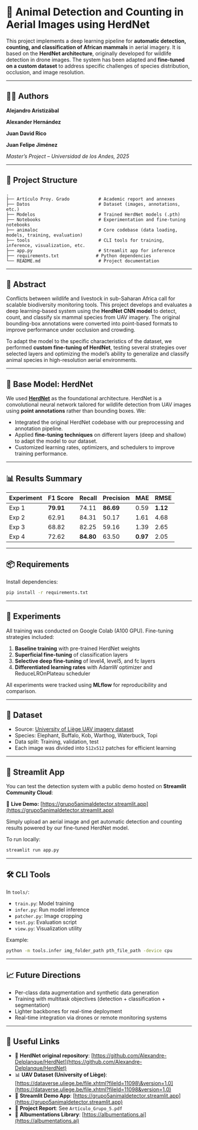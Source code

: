 # 🐘 Animal Detection and Counting in Aerial Images using HerdNet

This project implements a deep learning pipeline for **automatic detection, counting, and classification of African mammals** in aerial imagery. It is based on the **HerdNet architecture**, originally developed for wildlife detection in drone images. The system has been adapted and **fine-tuned on a custom dataset** to address specific challenges of species distribution, occlusion, and image resolution.

---

## 👨‍💻 Authors

**Alejandro Aristizábal**

**Alexander Hernández**

**Juan David Rico**

**Juan Felipe Jiménez**

*Master’s Project – Universidad de los Andes, 2025*

---

## 📁 Project Structure

```
.
├── Artículo Proy. Grado           # Academic report and annexes
├── Datos                          # Dataset (images, annotations, etc.)
├── Modelos                        # Trained HerdNet models (.pth)
├── Notebooks                      # Experimentation and fine-tuning notebooks
├── animaloc                       # Core codebase (data loading, models, training, evaluation)
├── tools                          # CLI tools for training, inference, visualization, etc.
├── app.py                         # Streamlit app for inference
├── requirements.txt              # Python dependencies
└── README.md                      # Project documentation
```

---

## 🧠 Abstract

Conflicts between wildlife and livestock in sub-Saharan Africa call for scalable biodiversity monitoring tools. This project develops and evaluates a deep learning-based system using the **HerdNet CNN model** to detect, count, and classify six mammal species from UAV imagery. The original bounding-box annotations were converted into point-based formats to improve performance under occlusion and crowding.

To adapt the model to the specific characteristics of the dataset, we performed **custom fine-tuning of HerdNet**, testing several strategies over selected layers and optimizing the model’s ability to generalize and classify animal species in high-resolution aerial environments.

---

## 🔧 Base Model: HerdNet

We used [**HerdNet**](https://github.com/Alexandre-Delplanque/HerdNet) as the foundational architecture. HerdNet is a convolutional neural network tailored for wildlife detection from UAV images using **point annotations** rather than bounding boxes. We:

* Integrated the original HerdNet codebase with our preprocessing and annotation pipeline.
* Applied **fine-tuning techniques** on different layers (deep and shallow) to adapt the model to our dataset.
* Customized learning rates, optimizers, and schedulers to improve training performance.

---

## 📊 Results Summary

| Experiment | F1 Score  | Recall    | Precision | MAE      | RMSE     |
| ---------- | --------- | --------- | --------- | -------- | -------- |
| Exp 1      | **79.91** | 74.11     | **86.69** | 0.59     | **1.12** |
| Exp 2      | 62.91     | 84.31     | 50.17     | 1.61     | 4.68     |
| Exp 3      | 68.82     | 82.25     | 59.16     | 1.39     | 2.65     |
| Exp 4      | 72.62     | **84.80** | 63.50     | **0.97** | 2.05     |

---

## 📦 Requirements

Install dependencies:

```bash
pip install -r requirements.txt
```

---

## 🧪 Experiments

All training was conducted on Google Colab (A100 GPU). Fine-tuning strategies included:

1. **Baseline training** with pre-trained HerdNet weights
2. **Superficial fine-tuning** of classification layers
3. **Selective deep fine-tuning** of level4, level5, and fc layers
4. **Differentiated learning rates** with AdamW optimizer and ReduceLROnPlateau scheduler

All experiments were tracked using **MLflow** for reproducibility and comparison.

---

## 📂 Dataset

* Source: [University of Liège UAV imagery dataset](https://dataverse.uliege.be/file.xhtml?fileId=11098&version=1.0)
* Species: Elephant, Buffalo, Kob, Warthog, Waterbuck, Topi
* Data split: Training, validation, test
* Each image was divided into `512x512` patches for efficient learning

---

## 🚀 Streamlit App

You can test the detection system with a public demo hosted on **Streamlit Community Cloud**:

🔗 **Live Demo:** [https://grupo5animaldetector.streamlit.app](https://grupo5animaldetector.streamlit.app)

Simply upload an aerial image and get automatic detection and counting results powered by our fine-tuned HerdNet model.

To run locally:

```bash
streamlit run app.py
```

---

## 🛠 CLI Tools

In `tools/`:

* `train.py`: Model training
* `infer.py`: Run model inference
* `patcher.py`: Image cropping
* `test.py`: Evaluation script
* `view.py`: Visualization utility

Example:

```bash
python -m tools.infer img_folder_path pth_file_path -device cpu
```

---

## 📈 Future Directions

* Per-class data augmentation and synthetic data generation
* Training with multitask objectives (detection + classification + segmentation)
* Lighter backbones for real-time deployment
* Real-time integration via drones or remote monitoring systems

---

## 🔗 Useful Links

* 🧠 **HerdNet original repository**: [https://github.com/Alexandre-Delplanque/HerdNet](https://github.com/Alexandre-Delplanque/HerdNet)
* 📊 **UAV Dataset (University of Liège)**: [https://dataverse.uliege.be/file.xhtml?fileId=11098\&version=1.0](https://dataverse.uliege.be/file.xhtml?fileId=11098&version=1.0)
* 🐾 **Streamlit Demo App**: [https://grupo5animaldetector.streamlit.app](https://grupo5animaldetector.streamlit.app)
* 📄 **Project Report**: See `Artículo_Grupo_5.pdf`
* 🔧 **Albumentations Library**: [https://albumentations.ai](https://albumentations.ai)
